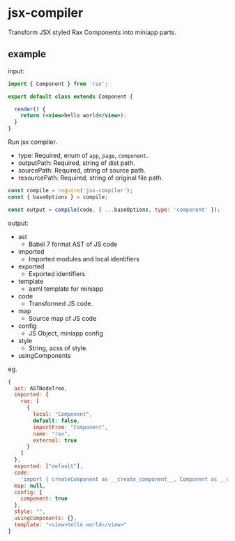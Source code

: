 # jsx-compiler

Transform JSX styled Rax Components into miniapp parts.

## example

input:

```jsx
import { Component } from 'rax';

export default class extends Component {

  render() {
    return (<view>hello world</view>);
  }
}
```

Run jsx compiler.

- type: Required, enum of `app`, `page`, `component`.
- outputPath: Required, string of dist path.
- sourcePath: Required, string of source path.
- resourcePath: Required, string of original file path.

```js
const compile = require('jsx-compiler');
const { baseOptions } = compile;

const output = compile(code, { ...baseOptions, type: 'component' });
```

output:

- ast
  - Babel 7 format AST of JS code
- imported
  - Imported modules and local identifiers
- exported
  - Exported identifiers
- template
  - axml template for miniapp
- code
  - Transformed JS code.
- map
  - Source map of JS code
- config
  - JS Object, miniapp config
- style
  - String, acss of style.
- usingComponents

eg.

```js
{
  ast: ASTNodeTree,
  imported: {
    rax: [
      {
        local: "Component",
        default: false,
        importFrom: "Component",
        name: "rax",
        external: true
      }
    ]
  },
  exported: ["default"],
  code:
    'import { createComponent as __create_component__, Component as __component__ } from "jsx2mp-runtime";\n\nconst __def__ = class extends __component__ {\n  render() {\n    return {};\n  }\n\n};\n\nComponent(__create_component__(__def__, {\n  events: []\n}));',
  map: null,
  config: {
    component: true
  },
  style: "",
  usingComponents: {},
  template: "<view>hello world</view>"
}
```
